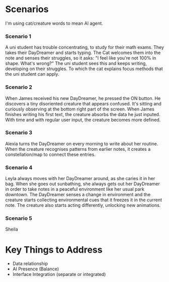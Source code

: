 # Scenarios
I'm using cat/creature words to mean AI agent.

### Scenario 1
A uni student has trouble concentrating, to study for their math exams.
They takes their DayDreamer and starts typing.
The Cat welcomes them into the note and senses their struggles, so it asks:
"I feel like you're not 100% in shape. What's wrong?"
The uni student sees this and keeps writing, developing on their struggles.
To which the cat explains focus methods that the uni student can apply.

### Scenario 2
When James received his new DayDreamer, he pressed the ON button.
He discovers a tiny disoriented creature that appears confused. It's sitting and curiously observing at the bottom right part of the screen.
When James finishes writing his first text, the creature absorbs the data he just inputed. With time and with regular user input, the creature becomes more defined.

### Scenario 3
Alexia turns the DayDreamer on every morning to write about her routine.
When the creature recognises patterns from earlier notes, it creates a constellation/map to connect these entries.

### Scenario 4
Leyla always moves with her DayDreamer around, as she caries it in her bag.
When she goes out sunbathing, she always gets out her DayDreamer in order to take notes in a peaceful environment like her usual park downtown.
The DayDreamer senses a change in environment and the creature starts collecting environmental cues that it freezes it in the current note.
The creature also starts acting differently, unlocking new animations.

### Scenario 5
Sheila

# Key Things to Address
- Data relationship
- AI Presence (Balance)
- Interface Integration (separate or integrated)